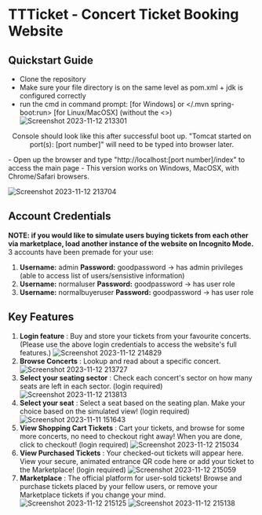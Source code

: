 # TTTicket - Concert Ticket Booking Website

## Quickstart Guide
- Clone the repository
- Make sure your file directory is on the same level as pom.xml + jdk is configured correctly
- run the cmd in command prompt: <mvnw spring-boot:run> [for Windows] or </.mvn spring-boot:run> [for Linux/MacOSX] (without the <>)
![Screenshot 2023-11-12 213301](https://github.com/notinctrl/CS203-Project/assets/110706158/44208e29-4d62-442c-92c8-3a9ec067bda3)
<p align="center">Console should look like this after successful boot up. "Tomcat started on port(s): [port number]" will need to be typed into browser later.</p>
- Open up the browser and type "http://localhost:[port number]/index" to access the main page
- This version works on Windows, MacOSX, with Chrome/Safari browsers.

![Screenshot 2023-11-12 213704](https://github.com/notinctrl/CS203-Project/assets/110706158/f45cd796-fb14-4d78-a045-f87a71f08925)

## Account Credentials
**NOTE: if you would like to simulate users buying tickets from each other via marketplace, load another instance of the website on Incognito Mode.**
3 accounts have been premade for your use:
1. **Username:** admin           **Password:** goodpassword  -> has admin privileges (able to access list of users/sensistive information)
2. **Username:** normaluser      **Password:** goodpassword  -> has user role
3. **Username:** normalbuyeruser **Password:** goodpassword  -> has user role

## Key Features
1. **Login feature**              : Buy and store your tickets from your favourite concerts. (Please use the above login credentials to access the website's full features.)
![Screenshot 2023-11-12 214829](https://github.com/notinctrl/CS203-Project/assets/110706158/c8f7e49d-9e62-48e3-80c4-8c1ae9cda4f3)
2. **Browse Concerts**            : Lookup and read about a specific concert.
![Screenshot 2023-11-12 213727](https://github.com/notinctrl/CS203-Project/assets/110706158/0240ee51-5d2b-4d0e-92cd-af41c812274f)
3. **Select your seating sector** : Check each concert's sector on how many seats are left in each sector. (login required)
![Screenshot 2023-11-12 213813](https://github.com/notinctrl/CS203-Project/assets/110706158/7c7f1fe8-91df-4e98-92dd-8c75b9ef5036)
4. **Select your seat**           : Select a seat based on the seating plan. Make your choice based on the simulated view! (login required)
![Screenshot 2023-11-11 151643](https://github.com/notinctrl/CS203-Project/assets/110706158/f154e376-244e-48fe-97e0-0c1b7e2b4911)
5. **View Shopping Cart Tickets** : Cart your tickets, and browse for some more concerts, no need to checkout right away! When you are done, click to checkout! (login required)
![Screenshot 2023-11-12 215034](https://github.com/notinctrl/CS203-Project/assets/110706158/29b612c2-1d2a-4767-9a58-b5a59482ee68)
6. **View Purchased Tickets**     : Your checked-out tickets will appear here. View your secure, animated entrance QR code here or add your ticket to the Marketplace! (login required)
![Screenshot 2023-11-12 215059](https://github.com/notinctrl/CS203-Project/assets/110706158/79b9d5b2-46b7-47ac-a426-f6a06572f342)
7. **Marketplace**                : The official platform for user-sold tickets! Browse and purchase tickets placed by your fellow users, or remove your Marketplace tickets if you change your mind.
![Screenshot 2023-11-12 215125](https://github.com/notinctrl/CS203-Project/assets/110706158/e995c005-faa5-42f1-a55f-a039c8bdd1c8)
![Screenshot 2023-11-12 215138](https://github.com/notinctrl/CS203-Project/assets/110706158/48e4fd64-309f-4905-80aa-b85df1753e3c)
